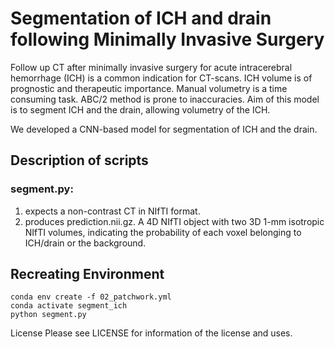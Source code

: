 # Segmentation of ICH and drain following Minimally Invasive Surgery

Follow up CT after minimally invasive surgery for acute intracerebral hemorrhage (ICH) is a common indication for CT-scans. ICH volume is of prognostic and therapeutic importance. Manual volumetry is a time consuming task. ABC/2 method is prone to inaccuracies. Aim of this model is to segment ICH and the drain, allowing volumetry of the ICH.

We developed a CNN-based model for segmentation of ICH and the drain. 

## Description of scripts
### segment.py:
1. expects a non-contrast CT in NIfTI format.
2. produces prediction.nii.gz. A 4D NIfTI object with two 3D 1-mm isotropic NIfTI volumes, indicating the probability of each voxel belonging to ICH/drain or the background.
 
## Recreating Environment
```
conda env create -f 02_patchwork.yml
conda activate segment_ich
python segment.py
```

License
Please see LICENSE for information of the license and uses.

